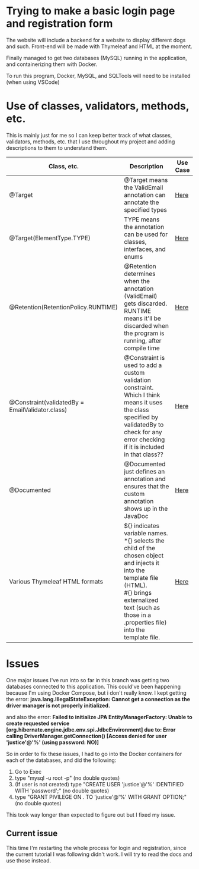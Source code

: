 <h1>Trying to make a basic login page and registration form</h1>

The website will include a backend for a website to display different dogs and such.
Front-end will be made with Thymeleaf and HTML at the moment.

Finally managed to get two databases (MySQL) running in the application, and containerizing them with Docker.

To run this program, Docker, MySQL, and SQLTools will need to be installed (when using VSCode)

# Use of classes, validators, methods, etc. 
This is mainly just for me so I can keep better track of what classes, validators, methods, etc. that I use throughout my project and adding descriptions to them to understand them.

| Class, etc. | Description | Use Case |
| --- | --- | --- |
| @Target | @Target means the ValidEmail annotation can annotate the specified types | [Here](https://github.com/goob8079/Dogs-Spring-Boot/blob/2nd-branch/src/main/java/com/justice/dogs/login/ValidEmail.java#L14-L15) |
| @Target(ElementType.TYPE) | TYPE means the annotation can be used for classes, interfaces, and enums | [Here](https://github.com/goob8079/Dogs-Spring-Boot/blob/main/src/main/java/com/justice/dogs/login/MatchingPassword.java#L15-L16) |
| @Retention(RetentionPolicy.RUNTIME) | @Retention determines when the annotation (ValidEmail) gets discarded. <br>RUNTIME means it'll be discarded when the program is running, after compile time | [Here](https://github.com/goob8079/Dogs-Spring-Boot/blob/main/src/main/java/com/justice/dogs/login/ValidEmail.java#L17-L18) |
| @Constraint(validatedBy = EmailValidator.class) | @Constraint is used to add a custom validation constraint. <br>Which I think means it uses the class specified by validatedBy to check for any error checking if it is included in that class?? | [Here](https://github.com/goob8079/Dogs-Spring-Boot/blob/main/src/main/java/com/justice/dogs/login/ValidEmail.java#L20-L21) |
| @Documented | @Documented just defines an annotation and ensures that the custom annotation shows up in the JavaDoc | [Here](https://github.com/goob8079/Dogs-Spring-Boot/blob/main/src/main/java/com/justice/dogs/login/ValidEmail.java#L22-L23) |
| Various Thymeleaf HTML formats | ${} indicates variable names. <br>*{} selects the child of the chosen object and injects it into the template file (HTML). <br>#{} brings externalized text (such as those in a .properties file) into the template file. | [Here](https://github.com/goob8079/Dogs-Spring-Boot/blob/main/src/main/resources/templates/registration.html) |

# Issues

One major issues I've run into so far in this branch was getting two databases connected to this application. This could've been happening because I'm using Docker Compose, but i don't really know. 
I kept getting the error:
**java.lang.IllegalStateException: Cannot get a connection as the driver manager is not properly initialized.**

and also the error: 
**Failed to initialize JPA EntityManagerFactory: Unable to create requested service [org.hibernate.engine.jdbc.env.spi.JdbcEnvironment] due to: Error calling DriverManager.getConnection() [Access denied for user 'justice'@'%' (using password: NO)]**

So in order to fix these issues, I had to go into the Docker containers for each of the databases, and did the following:
1. Go to Exec
2. type "mysql -u root -p" (no double quotes)
3. (If user is not created) type "CREATE USER 'justice'@'%' IDENTIFIED WITH 'password';" (no double quotes)
4. type "GRANT PIVILEGE ON *.* TO 'justice'@'%' WITH GRANT OPTION;" (no double quotes)

This took way longer than expected to figure out but I fixed my issue. 

<h2>Current issue</h2>

This time I'm restarting the whole process for login and registration, since the current tutorial I was following didn't work. 
I will try to read the docs and use those instead.